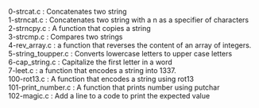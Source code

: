 0-strcat.c : Concatenates two string <br/>
1-strncat.c : Concatenates two string with a n as a specifier of characters <br/>
2-strncpy.c : A function that copies a string <br/>
3-strcmp.c : Compares two strings <br/>
4-rev_array.c : a function that reverses the content of an array of integers. <br/>
5-string_toupper.c : Converts lowercase letters to upper case letters <br/>
6-cap_string.c : Capitalize the first letter in a word <br/>
7-leet.c : a function that encodes a string into 1337. <br/>
100-rot13.c : A function that encodes a string using rot13 <br/>
101-print_number.c : A function that prints number using putchar <br/>
102-magic.c : Add a line to a code to print the expected value <br/>
